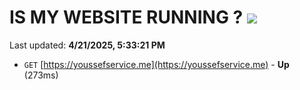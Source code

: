 # IS MY WEBSITE RUNNING ? [![](https://img.shields.io/static/v1?label=Sponsor&message=%E2%9D%A4&logo=GitHub&color=%23fe8e86)](https://github.com/sponsors/Youssef-Lehmam)

Last updated: **4/21/2025, 5:33:21 PM**

- `GET` [https://youssefservice.me](https://youssefservice.me) - **Up** (273ms)
